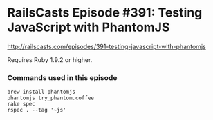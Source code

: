 # RailsCasts Episode #391: Testing JavaScript with PhantomJS

http://railscasts.com/episodes/391-testing-javascript-with-phantomjs

Requires Ruby 1.9.2 or higher.


### Commands used in this episode

```
brew install phantomjs
phantomjs try_phantom.coffee
rake spec
rspec . --tag '~js'
```
